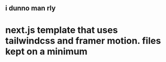 ## i dunno man rly


# next.js template that uses tailwindcss and framer motion. files kept on a minimum
